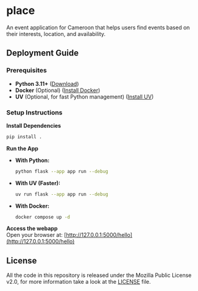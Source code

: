 # place

An event application for Cameroon that helps users find events based on their interests, location, and availability.

## Deployment Guide

### Prerequisites 

- **Python 3.11+** ([Download](https://python.org))  
- **Docker** (Optional) ([Install Docker](https://docs.docker.com/get-started/get-docker/))  
- **UV** (Optional, for fast Python management) ([Install UV](https://docs.astral.sh/uv/getting-started/installation/))  

### Setup Instructions

**Install Dependencies**  
  ```sh
  pip install .
  ```

**Run the App**  
  - **With Python:**  
    ```sh
    python flask --app app run --debug
    ```  
  - **With UV (Faster):**  
    ```sh
    uv run flask --app app run --debug
    ```  
  - **With Docker:**  
    ```sh
    docker compose up -d
    ```  

**Access the webapp**  
  Open your browser at: [http://127.0.0.1:5000/hello](http://127.0.0.1:5000/hello)

## License

All the code in this repository is released under the Mozilla Public License v2.0, for more information take a look at the [LICENSE](LICENSE) file.
